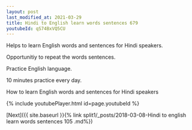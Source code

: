 ```yaml
---
layout: post
last_modified_at: 2021-03-29
title: Hindi to English learn words sentences 679 
youtubeId: qS74BxVQ5CU
---
```

 
 
Helps to learn English words and sentences for Hindi speakers.

Opportunitiy to repeat the words sentences. 

Practice English language. 
 
10 minutes practice every day. 
 
How to learn English words and sentences for Hindi speakers 
 
{% include youtubePlayer.html id=page.youtubeId %}
 
 
[Next]({{ site.baseurl }}{% link  split1/_posts/2018-03-08-Hindi to english learn words sentences 105 .md%})
 
